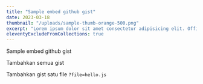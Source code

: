 ```yaml
---
title: "Sample embed github gist"
date: 2023-03-18
thumbnail: "/uploads/sample-thumb-orange-500.png"
excerpt: "Lorem ipsum dolor sit amet consectetur adipisicing elit. Officiis eligendi fugit obcaecati temporibus magnam voluptas dicta aliquam, quos ipsum blanditiis nobis vitae sunt veritatis corporis odit voluptatum dolorem dolore saepe."
eleventyExcludeFromCollections: true
---
```


Sample embed github gist

Tambahkan semua gist
<script src="https://gist.github.com/hayyi2/7969b58db7ea6b0007f746b7d0dd267c.js"></script>

Tambahkan gist satu file `?file=hello.js`
<script src="https://gist.github.com/hayyi2/7969b58db7ea6b0007f746b7d0dd267c.js?file=hello.js"></script>


